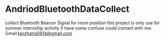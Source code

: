 # AndriodBluetoothDataCollect
collect Bluetooth Beacon Signal for room position
this project is only use for summer internship activity
if have some confuse could contact with me:
Gmail:taozhang0914@gmail.com
